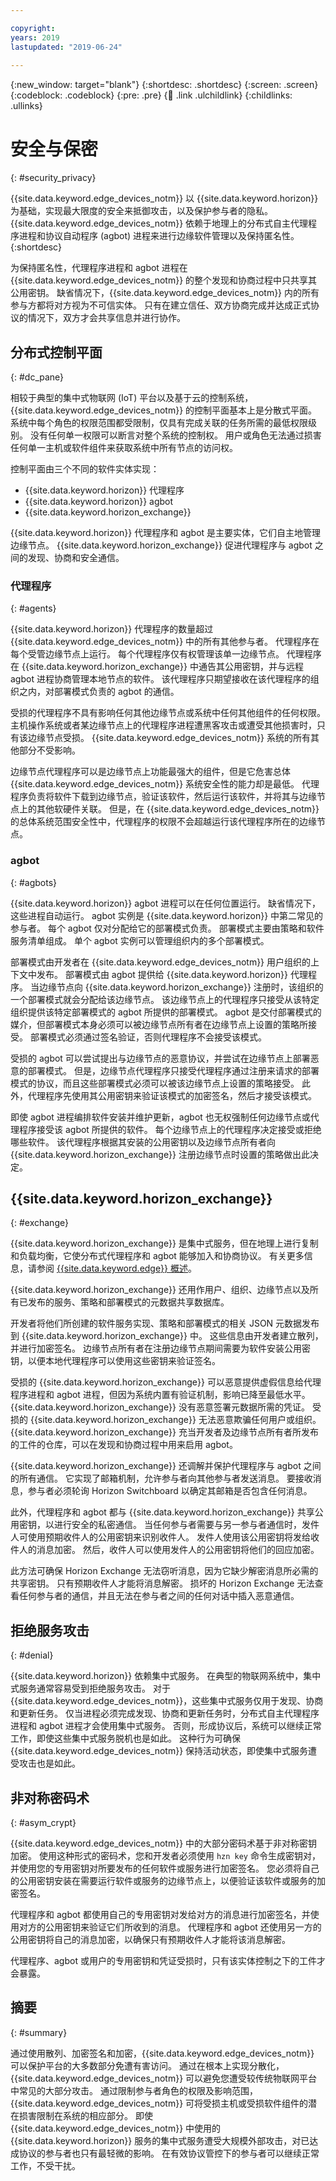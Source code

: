 ```yaml
---

copyright:
years: 2019
lastupdated: "2019-06-24"
 
---
```


{:new_window: target="blank"}
{:shortdesc: .shortdesc}
{:screen: .screen}
{:codeblock: .codeblock}
{:pre: .pre}
{:child: .link .ulchildlink}
{:childlinks: .ullinks}

# 安全与保密
{: #security_privacy}

{{site.data.keyword.edge_devices_notm}} 以 {{site.data.keyword.horizon}} 为基础，实现最大限度的安全来抵御攻击，以及保护参与者的隐私。 {{site.data.keyword.edge_devices_notm}} 依赖于地理上的分布式自主代理程序进程和协议自动程序 (agbot) 进程来进行边缘软件管理以及保持匿名性。
{:shortdesc}

为保持匿名性，代理程序进程和 agbot 进程在 {{site.data.keyword.edge_devices_notm}}
的整个发现和协商过程中只共享其公用密钥。 缺省情况下，{{site.data.keyword.edge_devices_notm}}
内的所有参与方都将对方视为不可信实体。 只有在建立信任、双方协商完成并达成正式协议的情况下，双方才会共享信息并进行协作。

## 分布式控制平面
{: #dc_pane}

相较于典型的集中式物联网 (IoT) 平台以及基于云的控制系统，{{site.data.keyword.edge_devices_notm}} 的控制平面基本上是分散式平面。 系统中每个角色的权限范围都受限制，仅具有完成关联的任务所需的最低权限级别。 没有任何单一权限可以断言对整个系统的控制权。 用户或角色无法通过损害任何单一主机或软件组件来获取系统中所有节点的访问权。

控制平面由三个不同的软件实体实现：
* {{site.data.keyword.horizon}} 代理程序
* {{site.data.keyword.horizon}} agbot
* {{site.data.keyword.horizon_exchange}}

{{site.data.keyword.horizon}} 代理程序和 agbot 是主要实体，它们自主地管理边缘节点。 {{site.data.keyword.horizon_exchange}} 促进代理程序与 agbot 之间的发现、协商和安全通信。

### 代理程序
{: #agents}

{{site.data.keyword.horizon}} 代理程序的数量超过 {{site.data.keyword.edge_devices_notm}} 中的所有其他参与者。 代理程序在每个受管边缘节点上运行。 每个代理程序仅有权管理该单一边缘节点。 代理程序在 {{site.data.keyword.horizon_exchange}} 中通告其公用密钥，并与远程 agbot 进程协商管理本地节点的软件。 该代理程序只期望接收在该代理程序的组织之内，对部署模式负责的 agbot 的通信。

受损的代理程序不具有影响任何其他边缘节点或系统中任何其他组件的任何权限。 主机操作系统或者某边缘节点上的代理程序进程遭黑客攻击或遭受其他损害时，只有该边缘节点受损。 {{site.data.keyword.edge_devices_notm}} 系统的所有其他部分不受影响。

边缘节点代理程序可以是边缘节点上功能最强大的组件，但是它危害总体 {{site.data.keyword.edge_devices_notm}} 系统安全性的能力却是最低。 代理程序负责将软件下载到边缘节点，验证该软件，然后运行该软件，并将其与边缘节点上的其他软硬件关联。 但是，在 {{site.data.keyword.edge_devices_notm}} 的总体系统范围安全性中，代理程序的权限不会超越运行该代理程序所在的边缘节点。

### agbot
{: #agbots}

{{site.data.keyword.horizon}} agbot 进程可以在任何位置运行。 缺省情况下，这些进程自动运行。 agbot
实例是 {{site.data.keyword.horizon}} 中第二常见的参与者。 每个 agbot 仅对分配给它的部署模式负责。 部署模式主要由策略和软件服务清单组成。 单个 agbot 实例可以管理组织内的多个部署模式。

部署模式由开发者在 {{site.data.keyword.edge_devices_notm}} 用户组织的上下文中发布。 部署模式由 agbot
提供给 {{site.data.keyword.horizon}} 代理程序。 当边缘节点向
{{site.data.keyword.horizon_exchange}} 注册时，该组织的一个部署模式就会分配给该边缘节点。 该边缘节点上的代理程序只接受从该特定组织提供该特定部署模式的 agbot 所提供的部署模式。 agbot 是交付部署模式的媒介，但部署模式本身必须可以被边缘节点所有者在边缘节点上设置的策略所接受。 部署模式必须通过签名验证，否则代理程序不会接受该模式。

受损的 agbot 可以尝试提出与边缘节点的恶意协议，并尝试在边缘节点上部署恶意的部署模式。 但是，边缘节点代理程序只接受代理程序通过注册来请求的部署模式的协议，而且这些部署模式必须可以被该边缘节点上设置的策略接受。 此外，代理程序先使用其公用密钥来验证该模式的加密签名，然后才接受该模式。

即使 agbot 进程编排软件安装并维护更新，agbot 也无权强制任何边缘节点或代理程序接受该 agbot 所提供的软件。 每个边缘节点上的代理程序决定接受或拒绝哪些软件。 该代理程序根据其安装的公用密钥以及边缘节点所有者向 {{site.data.keyword.horizon_exchange}} 注册边缘节点时设置的策略做出此决定。

## {{site.data.keyword.horizon_exchange}}
{: #exchange}

{{site.data.keyword.horizon_exchange}} 是集中式服务，但在地理上进行复制和负载均衡，它使分布式代理程序和 agbot 能够加入和协商协议。 有关更多信息，请参阅 [{{site.data.keyword.edge}} 概述](../../getting_started/overview_ieam.md)。

{{site.data.keyword.horizon_exchange}} 还用作用户、组织、边缘节点以及所有已发布的服务、策略和部署模式的元数据共享数据库。

开发者将他们所创建的软件服务实现、策略和部署模式的相关 JSON 元数据发布到 {{site.data.keyword.horizon_exchange}} 中。 这些信息由开发者建立散列，并进行加密签名。 边缘节点所有者在注册边缘节点期间需要为软件安装公用密钥，以便本地代理程序可以使用这些密钥来验证签名。

受损的 {{site.data.keyword.horizon_exchange}} 可以恶意提供虚假信息给代理程序进程和 agbot 进程，但因为系统内置有验证机制，影响已降至最低水平。 {{site.data.keyword.horizon_exchange}}
没有恶意签署元数据所需的凭证。 受损的 {{site.data.keyword.horizon_exchange}}
无法恶意欺骗任何用户或组织。 {{site.data.keyword.horizon_exchange}} 充当开发者及边缘节点所有者所发布的工件的仓库，可以在发现和协商过程中用来启用 agbot。

{{site.data.keyword.horizon_exchange}} 还调解并保护代理程序与 agbot 之间的所有通信。 它实现了邮箱机制，允许参与者向其他参与者发送消息。 要接收消息，参与者必须轮询 Horizon Switchboard 以确定其邮箱是否包含任何消息。

此外，代理程序和 agbot 都与 {{site.data.keyword.horizon_exchange}} 共享公用密钥，以进行安全的私密通信。 当任何参与者需要与另一参与者通信时，发件人可使用预期收件人的公用密钥来识别收件人。 发件人使用该公用密钥将发给收件人的消息加密。 然后，收件人可以使用发件人的公用密钥将他们的回应加密。

此方法可确保 Horizon Exchange 无法窃听消息，因为它缺少解密消息所必需的共享密钥。 只有预期收件人才能将消息解密。 损坏的 Horizon Exchange 无法查看任何参与者的通信，并且无法在参与者之间的任何对话中插入恶意通信。

## 拒绝服务攻击
{: #denial}

{{site.data.keyword.horizon}} 依赖集中式服务。 在典型的物联网系统中，集中式服务通常容易受到拒绝服务攻击。 对于 {{site.data.keyword.edge_devices_notm}}，这些集中式服务仅用于发现、协商和更新任务。 仅当进程必须完成发现、协商和更新任务时，分布式自主代理程序进程和
agbot 进程才会使用集中式服务。 否则，形成协议后，系统可以继续正常工作，即使这些集中式服务脱机也是如此。 这种行为可确保 {{site.data.keyword.edge_devices_notm}} 保持活动状态，即使集中式服务遭受攻击也是如此。

## 非对称密码术
{: #asym_crypt}

{{site.data.keyword.edge_devices_notm}} 中的大部分密码术基于非对称密钥加密。 使用这种形式的密码术，您和开发者必须使用 `hzn key` 命令生成密钥对，并使用您的专用密钥对所要发布的任何软件或服务进行加密签名。 您必须将自己的公用密钥安装在需要运行软件或服务的边缘节点上，以便验证该软件或服务的加密签名。

代理程序和 agbot 都使用自己的专用密钥对发给对方的消息进行加密签名，并使用对方的公用密钥来验证它们所收到的消息。 代理程序和 agbot 还使用另一方的公用密钥将自己的消息加密，以确保只有预期收件人才能将该消息解密。

代理程序、agbot 或用户的专用密钥和凭证受损时，只有该实体控制之下的工件才会暴露。 

## 摘要
{: #summary}

通过使用散列、加密签名和加密，{{site.data.keyword.edge_devices_notm}} 可以保护平台的大多数部分免遭有害访问。 通过在根本上实现分散化，{{site.data.keyword.edge_devices_notm}} 可以避免您遭受较传统物联网平台中常见的大部分攻击。 通过限制参与者角色的权限及影响范围，{{site.data.keyword.edge_devices_notm}} 可将受损主机或受损软件组件的潜在损害限制在系统的相应部分。 即使 {{site.data.keyword.edge_devices_notm}} 中使用的 {{site.data.keyword.horizon}} 服务的集中式服务遭受大规模外部攻击，对已达成协议的参与者也只有最轻微的影响。 在有效协议管控下的参与者可以继续正常工作，不受干扰。
